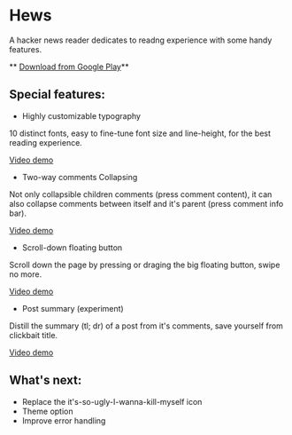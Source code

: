 # Hews
A hacker news reader dedicates to readng experience with some handy features.

** [Download from Google Play](https://play.google.com/store/apps/details?id=com.leavjenn.hews)**

## Special features: 

* Highly customizable typography

10 distinct fonts, easy to fine-tune font size and line-height, for the best reading experience.

[Video demo](https://youtu.be/gGyW0LxO9wg)

* Two-way comments Collapsing

Not only collapsible children comments (press comment content), it can also collapse comments between itself and it's parent (press comment info bar).

[Video demo](https://youtu.be/FT4aFFUzFIo)

* Scroll-down floating button

Scroll down the page by pressing or draging the big floating button, swipe no more. 

[Video demo](https://youtu.be/kuffdR2GCqU)

* Post summary (experiment)

Distill the summary (tl; dr) of a post from it's comments, save yourself from clickbait title.

[Video demo](https://youtu.be/Yrr4OiqGf7U)


## What's next: 
* Replace the it's-so-ugly-I-wanna-kill-myself icon
* Theme option
* Improve error handling
